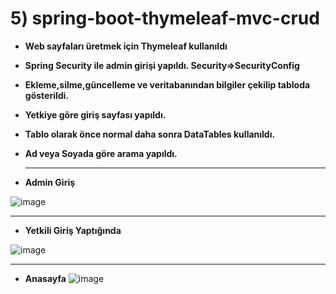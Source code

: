 # 5) spring-boot-thymeleaf-mvc-crud

- **Web sayfaları üretmek için Thymeleaf kullanıldı**
- **Spring Security ile admin girişi yapıldı. Security=>SecurityConfig**
- **Ekleme,silme,güncelleme ve veritabanından bilgiler çekilip tabloda gösterildi.**
- **Yetkiye göre giriş sayfası yapıldı.**
- **Tablo olarak önce normal daha sonra DataTables kullanıldı.**
- **Ad veya Soyada göre arama yapıldı.**

  *****
- **Admin Giriş**
  
![image](https://github.com/cengizselvi/spring-boot-thymeleaf-mvc-crud/assets/56098690/0ac7e0d1-5e10-4e32-b43c-dccc3d642448)

****

- **Yetkili Giriş Yaptığında**


![image](https://github.com/cengizselvi/spring-boot-thymeleaf-mvc-crud/assets/56098690/86819c91-ce42-40ee-ae2d-9147f3061b0c)



****


- **Anasayfa**
![image](https://github.com/cengizselvi/spring-boot-thymeleaf-mvc-crud/assets/56098690/6c4ad8c4-a35c-4066-a928-577732a4d13e)


